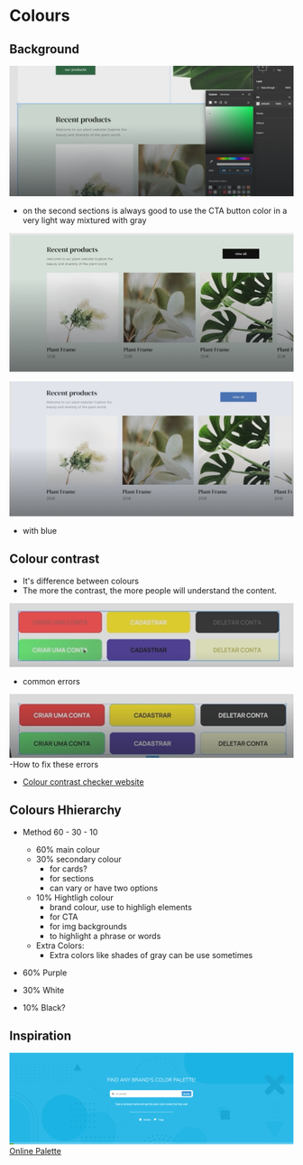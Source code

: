 # Colours

## Background


![alt text](image-14.png)

- on the second sections is always good to use the CTA button color in a very light way mixtured with gray

![alt text](image-15.png)

![alt text](image-16.png)
- with blue

## Colour contrast

- It's difference between colours
- The more the contrast, the more people will understand the content.

![alt text](image-17.png)
- common errors

![alt text](image-18.png)
-How to fix these errors

- [Colour contrast checker website](https://coolors.co/contrast-checker/112a46-acc8e5)


## Colours Hhierarchy

- Method 60 - 30 - 10
    - 60% main colour
    - 30% secondary colour
        - for cards?
        - for sections
        - can vary or have two options
    - 10% Hightligh colour
        - brand colour, use to highligh elements
        - for CTA 
        - for img backgrounds
        - to highlight a phrase or words
    - Extra Colors:
        - Extra colors like shades of gray can be use sometimes

- 60% Purple
- 30% White
- 10% Black?


## Inspiration

![alt text](image-19.png)
[Online Palette](https://www.onlinepalette.com/)